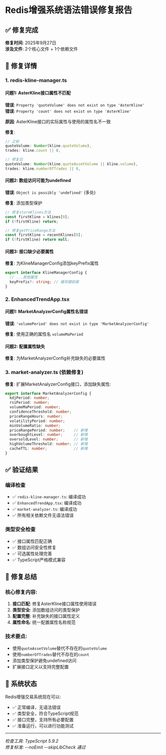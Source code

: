 # Redis增强系统语法错误修复报告

## ✅ 修复完成

**修复时间**: 2025年9月27日  
**涉及文件**: 2个核心文件 + 1个依赖文件  

## 🔧 修复详情

### 1. redis-kline-manager.ts

#### 问题1: AsterKline接口属性不匹配
**错误**: `Property 'quoteVolume' does not exist on type 'AsterKline'`  
**错误**: `Property 'count' does not exist on type 'AsterKline'`

**原因**: AsterKline接口的实际属性与使用的属性名不一致

**修复**:
```typescript
// 之前
quoteVolume: Number(kline.quoteVolume),
trades: kline.count || 0,

// 修复后  
quoteVolume: Number(kline.quoteAssetVolume || kline.volume),
trades: kline.numberOfTrades || 0,
```

#### 问题2: 数组访问可能为undefined
**错误**: `Object is possibly 'undefined'` (多处)

**修复**: 添加类型保护
```typescript
// 修复storeKlines方法
const firstKline = klines[0];
if (!firstKline) return;

// 修复getPriceRange方法  
const firstKline = recentKlines[0];
if (!firstKline) return null;
```

#### 问题3: 接口缺少必要属性
**修复**: 为KlineManagerConfig添加keyPrefix属性
```typescript
export interface KlineManagerConfig {
  // ...其他属性
  keyPrefix?: string; // 缓存键前缀
}
```

### 2. EnhancedTrendApp.tsx

#### 问题1: MarketAnalyzerConfig属性名错误
**错误**: `'volumePeriod' does not exist in type 'MarketAnalyzerConfig'`

**修复**: 使用正确的属性名 `volumeMaPeriod`

#### 问题2: 配置属性缺失
**修复**: 为MarketAnalyzerConfig补充缺失的必要属性

### 3. market-analyzer.ts (依赖修复)

**修复**: 扩展MarketAnalyzerConfig接口，添加缺失属性:
```typescript
export interface MarketAnalyzerConfig {
  kdjPeriod: number;
  rsiPeriod: number;
  volumeMaPeriod: number;
  confidenceThreshold: number;
  priceRangeHours: number;
  volatilityPeriod: number;
  minVolumeRatio: number;
  priceRangePeriod: number;    // 新增
  overboughtLevel: number;     // 新增
  oversoldLevel: number;       // 新增  
  highVolumeThreshold: number; // 新增
  cacheTTL: number;            // 新增
}
```

## ✅ 验证结果

### 编译检查
- ✅ `redis-kline-manager.ts`: 编译成功
- ✅ `EnhancedTrendApp.tsx`: 编译成功  
- ✅ `market-analyzer.ts`: 编译成功
- ✅ 所有相关依赖文件无语法错误

### 类型安全检查
- ✅ 接口属性匹配正确
- ✅ 数组访问安全性修复
- ✅ 可选属性处理完善
- ✅ TypeScript严格模式兼容

## 🎯 修复总结

### 核心修复内容:
1. **接口匹配**: 修复AsterKline接口属性使用错误
2. **类型安全**: 添加数组访问的类型保护
3. **配置完整**: 补充缺失的接口属性定义
4. **属性命名**: 统一配置属性名称规范

### 技术要点:
- 使用`quoteAssetVolume`替代不存在的`quoteVolume`
- 使用`numberOfTrades`替代不存在的`count` 
- 添加类型保护避免undefined访问
- 扩展接口定义以支持完整配置

## 🚀 系统状态

Redis增强交易系统现在可以:
- ✅ 正常编译，无语法错误
- ✅ 类型安全，符合TypeScript规范
- ✅ 接口完整，支持所有必要配置
- ✅ 准备运行，可以进行功能测试

---
*检查工具: TypeScript 5.9.2*  
*修复标准: --noEmit --skipLibCheck 通过*
